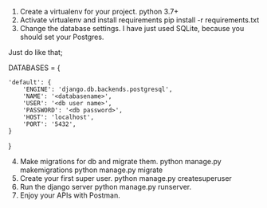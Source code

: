 1. Create a virtualenv for your project. 
	python 3.7+
2. Activate virtualenv and install requirements
	pip install -r requirements.txt
3. Change the database settings. I have just used SQLite, because you should set your Postgres. 

Just do like that;

DATABASES = {
    
    'default': {
        'ENGINE': 'django.db.backends.postgresql',
        'NAME': '<databasename>',
        'USER': '<db user name>',
        'PASSWORD': '<db password>',
        'HOST': 'localhost',
        'PORT': '5432',
    }
}

4. Make migrations for db and migrate them.
	python manage.py makemigrations
	python manage.py migrate
5. Create your first super user.
	python manage.py createsuperuser
6. Run the django server
	python manage.py runserver.
7. Enjoy your APIs with Postman.